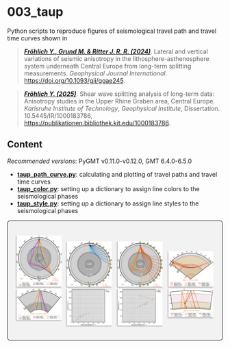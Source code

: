 # 003_taup

Python scripts to reproduce figures of seismological travel path and travel time curves shown in

> [**_Fröhlich Y., Grund M. & Ritter J. R. R. (2024)_**](https://doi.org/10.1093/gji/ggae245).
> Lateral and vertical variations of seismic anisotropy in the lithosphere-asthenosphere system underneath Central Europe from long-term splitting measurements.
> *Geophysical Journal International*.
> https://doi.org/10.1093/gji/ggae245.

> [**_Fröhlich Y. (2025)_**](https://publikationen.bibliothek.kit.edu/1000183786).
> Shear wave splitting analysis of long-term data: Anisotropy studies in the Upper Rhine Graben area, Central Europe.
> *Karlsruhe Institute of Technology*, *Geophysical Institute*, Dissertation.
> 10.5445/IR/1000183786, https://publikationen.bibliothek.kit.edu/1000183786.


## Content

_Recommended versions_: PyGMT v0.11.0-v0.12.0, GMT 6.4.0-6.5.0

- **[taup_path_curve.py](https://github.com/yvonnefroehlich/gmt-pygmt-plotting/tree/main/003_taup/taup_path_curve.py)**: calculating and plotting of travel paths and travel time curves
- **[taup_color.py](https://github.com/yvonnefroehlich/gmt-pygmt-plotting/tree/main/003_taup/taup_color.py)**: setting up a dictionary to assign line colors to the seismological phases
- **[taup_style.py](https://github.com/yvonnefroehlich/gmt-pygmt-plotting/tree/main/003_taup/taup_style.py)**: setting up a dictionary to assign line styles to the seismological phases

![](https://github.com/yvonnefroehlich/gmt-pygmt-plotting/raw/main/_images/github_maps_readme_003taup.png)
